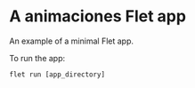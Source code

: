 # A animaciones Flet app

An example of a minimal Flet app.

To run the app:

```
flet run [app_directory]
```